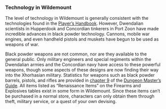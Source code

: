 ### Technology   in Wildemount

The level of technology in Wildemount is generally consistent with the technologies found in the [Player’s Handbook](https://www.dndbeyond.com/sources/phb "Player’s Handbook"). However, Dwendalian scientists in Hupperdook and Concordian tinkerers in Port Zoon have made incredible advances in black powder technology. Cannons, mobile war engines, and even handheld pistols and muskets have begun to be used as weapons of war.

Black powder weapons are not common, nor are they available to the general public. Only military engineers and special regiments within the Dwendalian armies and the Concordian navy have access to these powerful weapons, though some aspects of these designs are now finding their way into the Xhorhasian military. Statistics for weapons such as black powder barrels, pistols, and rifles are provided in [chapter 9](https://www.dndbeyond.com/sources/dmg/dungeon-masters-workshop#Firearms "chapter 9") of the [Dungeon Master’s Guide](https://www.dndbeyond.com/sources/dmg "Dungeon Master’s Guide"). All items listed as “Renaissance Items” on the Firearms and Explosives tables exist in some form in Wildemount. Since these items can’t be purchased in a normal store, characters can only obtain them through theft, military service, or a quest of your own devising.